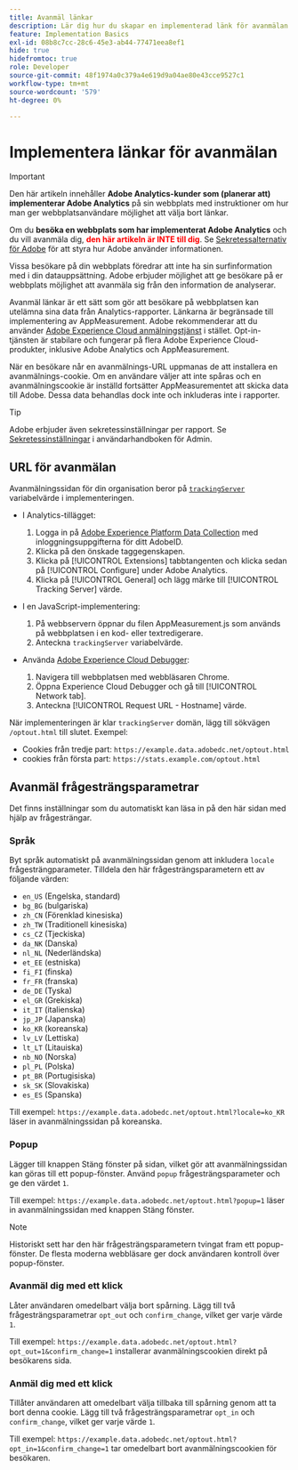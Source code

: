 ```yaml
---
title: Avanmäl länkar
description: Lär dig hur du skapar en implementerad länk för avanmälan för besökare på din webbplats.
feature: Implementation Basics
exl-id: 08b8c7cc-28c6-45e3-ab44-77471eea8ef1
hide: true
hidefromtoc: true
role: Developer
source-git-commit: 48f1974a0c379a4e619d9a04ae80e43cce9527c1
workflow-type: tm+mt
source-wordcount: '579'
ht-degree: 0%

---
```


# Implementera länkar för avanmälan

>[!IMPORTANT]
>
> Den här artikeln innehåller **Adobe Analytics-kunder som (planerar att) implementerar Adobe Analytics** på sin webbplats med instruktioner om hur man ger webbplatsanvändare möjlighet att välja bort länkar. <p><p>
> Om du **besöka en webbplats som har implementerat Adobe Analytics** och du vill avanmäla dig, **<span style="color:red">den här artikeln är INTE till dig</span>**. Se [Sekretessalternativ för Adobe](https://www.adobe.com/privacy/opt-out.html) för att styra hur Adobe använder informationen.

Vissa besökare på din webbplats föredrar att inte ha sin surfinformation med i din datauppsättning. Adobe erbjuder möjlighet att ge besökare på er webbplats möjlighet att avanmäla sig från den information de analyserar.

Avanmäl länkar är ett sätt som gör att besökare på webbplatsen kan utelämna sina data från Analytics-rapporter. Länkarna är begränsade till implementering av AppMeasurement. Adobe rekommenderar att du använder [Adobe Experience Cloud anmälningstjänst](https://experienceleague.adobe.com/docs/id-service/using/implementation/opt-in-service/optin-overview.html) i stället. Opt-in-tjänsten är stabilare och fungerar på flera Adobe Experience Cloud-produkter, inklusive Adobe Analytics och AppMeasurement.

När en besökare når en avanmälnings-URL uppmanas de att installera en avanmälnings-cookie. Om en användare väljer att inte spåras och en avanmälningscookie är inställd fortsätter AppMeasurementet att skicka data till Adobe. Dessa data behandlas dock inte och inkluderas inte i rapporter.

>[!TIP]
>
>Adobe erbjuder även sekretessinställningar per rapport. Se [Sekretessinställningar](/help/admin/admin/c-manage-report-suites/c-edit-report-suites/general/privacy-settings.md) i användarhandboken för Admin.

## URL för avanmälan

Avanmälningssidan för din organisation beror på [`trackingServer`](../vars/config-vars/trackingserver.md) variabelvärde i implementeringen.

* I Analytics-tillägget:
   1. Logga in på [Adobe Experience Platform Data Collection](https://experience.adobe.com/data-collection) med inloggningsuppgifterna för ditt AdobeID.
   1. Klicka på den önskade taggegenskapen.
   1. Klicka på [!UICONTROL Extensions] tabbtangenten och klicka sedan på [!UICONTROL Configure] under Adobe Analytics.
   1. Klicka på [!UICONTROL General] och lägg märke till [!UICONTROL Tracking Server] värde.

* I en JavaScript-implementering:
   1. På webbservern öppnar du filen AppMeasurement.js som används på webbplatsen i en kod- eller textredigerare.
   1. Anteckna `trackingServer` variabelvärde.

* Använda [Adobe Experience Cloud Debugger](https://experienceleague.adobe.com/docs/experience-platform/debugger/home.html):
   1. Navigera till webbplatsen med webbläsaren Chrome.
   1. Öppna Experience Cloud Debugger och gå till [!UICONTROL Network tab].
   1. Anteckna [!UICONTROL Request URL - Hostname] värde.

När implementeringen är klar `trackingServer` domän, lägg till sökvägen `/optout.html` till slutet. Exempel:

* Cookies från tredje part: `https://example.data.adobedc.net/optout.html`
* cookies från första part: `https://stats.example.com/optout.html`

## Avanmäl frågesträngsparametrar

Det finns inställningar som du automatiskt kan läsa in på den här sidan med hjälp av frågesträngar.

### Språk

Byt språk automatiskt på avanmälningssidan genom att inkludera `locale` frågesträngparameter. Tilldela den här frågesträngsparametern ett av följande värden:

* `en_US` (Engelska, standard)
* `bg_BG` (bulgariska)
* `zh_CN` (Förenklad kinesiska)
* `zh_TW` (Traditionell kinesiska)
* `cs_CZ` (Tjeckiska)
* `da_NK` (Danska)
* `nl_NL` (Nederländska)
* `et_EE` (estniska)
* `fi_FI` (finska)
* `fr_FR` (franska)
* `de_DE` (Tyska)
* `el_GR` (Grekiska)
* `it_IT` (italienska)
* `jp_JP` (Japanska)
* `ko_KR` (koreanska)
* `lv_LV` (Lettiska)
* `lt_LT` (Litauiska)
* `nb_NO` (Norska)
* `pl_PL` (Polska)
* `pt_BR` (Portugisiska)
* `sk_SK` (Slovakiska)
* `es_ES` (Spanska)

Till exempel: `https://example.data.adobedc.net/optout.html?locale=ko_KR` läser in avanmälningssidan på koreanska.

### Popup

Lägger till knappen Stäng fönster på sidan, vilket gör att avanmälningssidan kan göras till ett popup-fönster. Använd `popup` frågesträngsparameter och ge den värdet `1`.

Till exempel: `https://example.data.adobedc.net/optout.html?popup=1` läser in avanmälningssidan med knappen Stäng fönster.

>[!NOTE]
>
>Historiskt sett har den här frågesträngsparametern tvingat fram ett popup-fönster. De flesta moderna webbläsare ger dock användaren kontroll över popup-fönster.

### Avanmäl dig med ett klick

Låter användaren omedelbart välja bort spårning. Lägg till två frågesträngsparametrar `opt_out` och `confirm_change`, vilket ger varje värde `1`.

Till exempel: `https://example.data.adobedc.net/optout.html?opt_out=1&confirm_change=1` installerar avanmälningscookien direkt på besökarens sida.

### Anmäl dig med ett klick

Tillåter användaren att omedelbart välja tillbaka till spårning genom att ta bort denna cookie. Lägg till två frågesträngsparametrar `opt_in` och `confirm_change`, vilket ger varje värde `1`.

Till exempel: `https://example.data.adobedc.net/optout.html?opt_in=1&confirm_change=1` tar omedelbart bort avanmälningscookien för besökaren.
